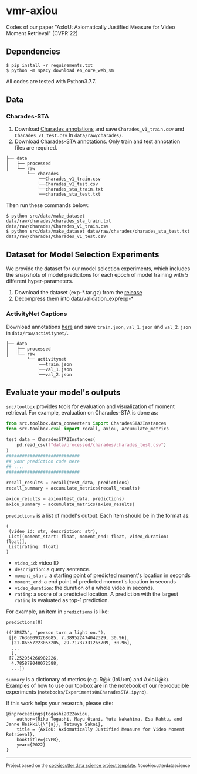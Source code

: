 vmr-axiou
==============================

Codes of our paper "AxIoU: Axiomatically Justified Measure for Video Moment Retrieval" (CVPR'22)

## Dependencies
```shell
$ pip install -r requirements.txt
$ python -m spacy download en_core_web_sm
```
All codes are tested with Python3.7.7.

## Data

### Charades-STA

1. Download [Charades annotations](http://ai2-website.s3.amazonaws.com/data/Charades.zip) and save `Charades_v1_train.csv` and `Charades_v1_test.csv` in `data/raw/charades/`.
2. Download [Charades-STA annotations](https://github.com/jiyanggao/TALL#charades-sta-anno-download). Only train and test annotation files are required.

```
├── data
│   ├── processed
│   └── raw
        └── charades
            └──Charades_v1_train.csv
            └──Charades_v1_test.csv
            └──charades_sta_train.txt
            └──charades_sta_test.txt
```

Then run these commands below:

```shell
$ python src/data/make_dataset data/raw/charades/charades_sta_train.txt data/raw/charades/Charades_v1_train.csv 
$ python src/data/make_dataset data/raw/charades/charades_sta_test.txt data/raw/charades/Charades_v1_test.csv
```

## Dataset for Model Selection Experiments
We provide the dataset for our model selection experiments, which includes the snapshots of model predicitons for each epoch of model training with 5 different hyper-parameters. 
1. Download the dataset (exp-*.tar.gz) from the [release](https://github.com/riktor/vmr-axiou/releases/tag/dataset)
2. Decompress them into data/validation_exp/exp-*


### ActivityNet Captions
Download annotations [here](https://cs.stanford.edu/people/ranjaykrishna/densevid/captions.zip) and save `train.json`, `val_1.json` and `val_2.json` in `data/raw/activitynet/`.

```
├── data
│   ├── processed
│   └── raw
        └── activitynet
            └──train.json
            └──val_1.json
            └──val_2.json
```

## Evaluate your model's outputs

`src/toolbox` provides tools for evaluation and visualization of moment retrieval.
For example, evaluation on Charades-STA is done as:

```python
from src.toolbox.data_converters import CharadesSTA2Instances
from src.toolbox.eval import recall, axiou, accumulate_metrics

test_data = CharadesSTA2Instances(
    pd.read_csv(f"data/processed/charades/charades_test.csv")
)
############################
## your prediction code here
## ....
############################

recall_results = recall(test_data, predictions)
recall_summary = accumulate_metrics(recall_results)

axiou_results = axiou(test_data, predictions)
axiou_summary = accumulate_metrics(axiou_results)
```
`predictions` is a list of model's output.
Each item should be in the format as:
```
(
 (video_id: str, description: str),
 List[(moment_start: float, moment_end: float, video_duration: float)],
 List[rating: float]
)
```
- `video_id`: video ID
- `description`: a query sentence. 
- `moment_start`: a starting point of predicted moment's location in seconds
- `moment_end`: a end point of predicted moment's location in seconds
- `video_duration`: the duration of a whole video in seconds.
- `rating`: a score of a predicted location. A prediction with the largest `rating` is evaluated as top-1 prediction.

For example, an item in `predictions` is like:
```
predictions[0]

(('3MSZA', 'person turn a light on.'),
 [[0.76366093268685, 7.389522474042329, 30.96],
  [21.86557223053205, 29.71737331263709, 30.96],
  ...
  ],
 [7.252954266982226,
  4.785879048072588,
  ...])
```

`summary` is a dictionary of metrics (e.g. R@k (IoU>m) and AxIoU@k).
Examples of how to use our toolbox are in the notebook of our reproducible experiments (`notebooks/ExperimentsOnCharadesSTA.ipynb`).

If this work helps your research, please cite:
```
@inproceedings{togashi2022axiou,
	author={Riku Togashi, Mayu Otani, Yuta Nakahima, Esa Rahtu, and Janne Heikkil{\"{a}}, Tetsuya Sakai},
	title = {AxIoU: Axiomatically Justified Measure for Video Moment Retrieval},
	booktitle={CVPR},
	year={2022}
}
```

--------

<p><small>Project based on the <a target="_blank" href="https://drivendata.github.io/cookiecutter-data-science/">cookiecutter data science project template</a>. #cookiecutterdatascience</small></p>

